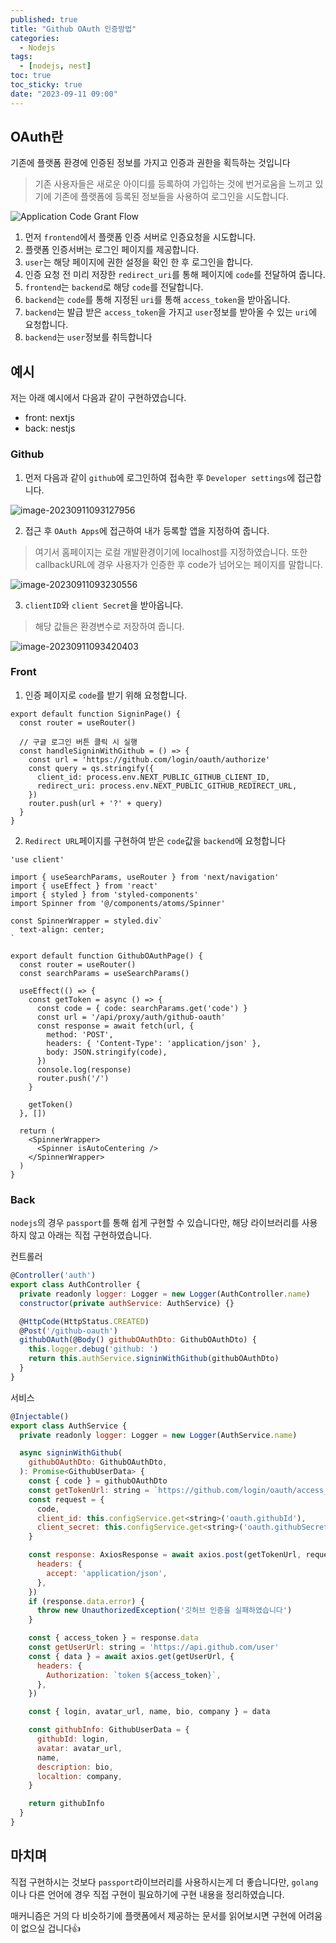 ```yaml
---
published: true
title: "Github OAuth 인증방법"
categories:
  - Nodejs
tags:
  - [nodejs, nest]
toc: true
toc_sticky: true
date: "2023-09-11 09:00"
---
```


## OAuth란

기존에 플랫폼 환경에 인증된 정보를 가지고 인증과 권한을 획득하는 것입니다

> 기존 사용자들은 새로운 아이디를 등록하여 가입하는 것에 번거로움을 느끼고 있기에 기존에 플랫폼에 등록된 정보들을 사용하여 로그인을 시도합니다.

![Application Code Grant Flow](https://www.kmaschta.me/content/github-oauth-authentication-without-server/authorization_code_grant.png)

1. 먼저 `frontend`에서 플랫폼 인증 서버로 인증요청을 시도합니다.
2. 플랫폼 인증서버는 로그인 페이지를 제공합니다.
3. `user`는 해당 페이지에 권한 설정을 확인 한 후 로그인을 합니다.
4. 인증 요청 전 미리 저장한 `redirect_uri`를 통해  페이지에 `code`를 전달하여 줍니다.
5. `frontend`는 `backend`로 해당 `code`를 전달합니다.
6. `backend`는 `code`를 통해 지정된 `uri`를 통해 `access_token`을 받아옵니다.
7. `backend`는 발급 받은 `access_token`을 가지고 `user`정보를 받아올 수 있는 `uri`에 요청합니다.
8. `backend`는 `user`정보를 취득합니다

## 예시

저는 아래 예시에서 다음과 같이 구현하였습니다.

* front: nextjs
* back: nestjs

### Github

1. 먼저 다음과 같이 `github`에 로그인하여 접속한 후 `Developer settings`에 접근합니다.

![image-20230911093127956](../../../assets/images/posts/2023-09-11-post-oauth2/image-20230911093127956.png)

2. 접근 후 `OAuth Apps`에 접근하여 내가 등록할 앱을 지정하여 줍니다.

> 여기서 홈페이지는 로컬 개발환경이기에 localhost를 지정하였습니다. 또한 callbackURL에 경우 사용자가 인증한 후 code가 넘어오는 페이지를 말합니다.

![image-20230911093230556](../../../assets/images/posts/2023-09-11-post-oauth2/image-20230911093230556.png)

3. `clientID`와 `client Secret`을 받아옵니다.

> 해당 값들은 환경변수로 저장하여 줍니다.

![image-20230911093420403](../../../assets/images/posts/2023-09-11-post-oauth2/image-20230911093420403.png)

### Front

1. 인증 페이지로 `code`를 받기 위해 요청합니다.

```tsx
export default function SigninPage() {
  const router = useRouter()
  
  // 구글 로그인 버튼 클릭 시 실행
  const handleSigninWithGithub = () => {
    const url = 'https://github.com/login/oauth/authorize'
    const query = qs.stringify({
      client_id: process.env.NEXT_PUBLIC_GITHUB_CLIENT_ID,
      redirect_uri: process.env.NEXT_PUBLIC_GITHUB_REDIRECT_URL,
    })
    router.push(url + '?' + query)
  }
}
```

2. `Redirect URL`페이지를 구현하여 받은 `code`값을 `backend`에 요청합니다

```tsx
'use client'

import { useSearchParams, useRouter } from 'next/navigation'
import { useEffect } from 'react'
import { styled } from 'styled-components'
import Spinner from '@/components/atoms/Spinner'

const SpinnerWrapper = styled.div`
  text-align: center;
`

export default function GithubOAuthPage() {
  const router = useRouter()
  const searchParams = useSearchParams()

  useEffect(() => {
    const getToken = async () => {
      const code = { code: searchParams.get('code') }
      const url = '/api/proxy/auth/github-oauth'
      const response = await fetch(url, {
        method: 'POST',
        headers: { 'Content-Type': 'application/json' },
        body: JSON.stringify(code),
      })
      console.log(response)
      router.push('/')
    }

    getToken()
  }, [])

  return (
    <SpinnerWrapper>
      <Spinner isAutoCentering />
    </SpinnerWrapper>
  )
}
```

### Back

`nodejs`의 경우 `passport`를 통해 쉽게 구현할 수 있습니다만, 해당 라이브러리를 사용하지 않고 아래는 직접 구현하였습니다.

컨트롤러

```js
@Controller('auth')
export class AuthController {
  private readonly logger: Logger = new Logger(AuthController.name)
  constructor(private authService: AuthService) {}

  @HttpCode(HttpStatus.CREATED)
  @Post('/github-oauth')
  githubOAuth(@Body() githubOAuthDto: GithubOAuthDto) {
    this.logger.debug('github: ')
    return this.authService.signinWithGithub(githubOAuthDto)
  }
}
```

서비스

```js
@Injectable()
export class AuthService {
  private readonly logger: Logger = new Logger(AuthService.name)

  async signinWithGithub(
    githubOAuthDto: GithubOAuthDto,
  ): Promise<GithubUserData> {
    const { code } = githubOAuthDto
    const getTokenUrl: string = `https://github.com/login/oauth/access_token`
    const request = {
      code,
      client_id: this.configService.get<string>('oauth.githubId'),
      client_secret: this.configService.get<string>('oauth.githubSecret'),
    }

    const response: AxiosResponse = await axios.post(getTokenUrl, request, {
      headers: {
        accept: 'application/json',
      },
    })
    if (response.data.error) {
      throw new UnauthorizedException('깃허브 인증을 실패하였습니다')
    }

    const { access_token } = response.data
    const getUserUrl: string = 'https://api.github.com/user'
    const { data } = await axios.get(getUserUrl, {
      headers: {
        Authorization: `token ${access_token}`,
      },
    })

    const { login, avatar_url, name, bio, company } = data

    const githubInfo: GithubUserData = {
      githubId: login,
      avatar: avatar_url,
      name,
      description: bio,
      localtion: company,
    }

    return githubInfo
  }
}
```

## 마치며

직접 구현하시는 것보다 `passport`라이브러리를 사용하시는게 더 좋습니다만, `golang`이나 다른 언어에 경우 직접 구현이 필요하기에 구현 내용을 정리하였습니다.

매커니즘은 거의 다 비슷하기에 플랫폼에서 제공하는 문서를 읽어보시면 구현에 어려움이 없으실 겁니다👍
